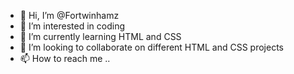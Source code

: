 - 👋 Hi, I’m @Fortwinhamz
- 👀 I’m interested in coding
- 🌱 I’m currently learning HTML and CSS
- 💞️ I’m looking to collaborate on different HTML and CSS projects
- 📫 How to reach me ..

<!---
Fortwinhamz/Fortwinhamz is a ✨ special ✨ repository because its `README.md` (this file) appears on your GitHub profile.
You can click the Preview link to take a look at your changes.
--->
